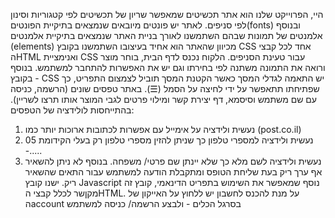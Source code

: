 היי, 
הפרוייקט שלנו הוא אתר תכשיטים שמאפשר שריון של תכשיטים לפי קטגוריות וסינון לפי סניפים.
לאתר יש פונטים מיובאים שנמצאים בתיקיית הפונטים(fonts) ובנוסף אלמנטים של תמונות שבהם השתמשנו לאורך בניית האתר
שנמצאים בתיקיית אלמנטים (elements)
מכיוון שהאתר הוא אחיד בעיצובו השתמשנו בקובץ CSS אחד לכל קבצי הHTML ואנימציית CSS עבור טעינת הסניפים. 
הלקוח נכנס לדף הבית, בוחר מוצר ורואה את התמונה משתנה לפי בחירתו וגם יש את האפשרות להתחבר למשתמש.
בנוסף - בקובץ CSS יש התאמה לגדלי המסך כאשר הקטנת המסך תוביל לצמצום התפריט, כך שפתיחתו תתאפשר
על ידי לחיצה על הסמל (☰). 
באתר טפסים שונים (הרשמה, כניסה עם שם משתמש וסיסמא, דף יצירת קשר ומילוי פרטים לגבי המוצר אותו תרצו לשריין).
בהתייחסות לולידציה של הטפסים:
1. נעשית ולידציה על אימייל עם אפשרות לכתובות ארוכות יותר כמו (post.co.il)
2. נעשית ולידציה למספרי טלפון כך שניתן להזין מספרי טלפון רק בעלי הקידומת 05 -.....
3. נעשית ולידציה לשם מלא כך שלא יינתן שם פרטי/ משפחה.
בנוסף לא ניתן להשאיר אף ערך ריק בעת שליחת הטופס ומתקבלת הודעה למשתמש עבור התאים שהשאיר ריק.
ישנו קובץ Javascript נוסף שמאפשר את השימוש בתפריט הדינאמי, קובץ זה מקןשר לכלל קבצי הHTML.
על מנת להכנס לחשבון יש ללחוץ על האייקון של הaccount בסרגל הכלים - ולבצע הרשמה/ כניסה למשתמש
